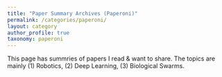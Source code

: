 ```yaml
---
title: "Paper Summary Archives (Paperoni)"
permalink: /categories/paperoni/
layout: category
author_profile: true
taxonomy: paperoni
---
```


This page has summries of papers I read & want to share.
The topics are mainly (1) Robotics, (2) Deep Learning, (3) Biological Swarms.



